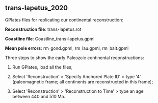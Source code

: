 ## trans-Iapetus_2020

GPlates  files for replicating our continental reconstruction:



__Reconstruction file__: trans-Iapetus.rot

__Coastline file__: Coastline_trans-Iapetus.gpml

__Mean pole errors__: rm_gond.gpml, rm_lau.gpml, rm_balt.gpml



Three steps to show the early Paleozoic continental reconstructions:

1. Run GPlates, load all the files;

2. Select 'Reconstruction' > 'Specify Anchored Plate ID' > type '4' (paleomagnetic frame; all continents are reconstructed in this frame);

3. Select 'Reconstruction' > 'Reconstruction to Time' > type an age between 440 and 510 Ma.
